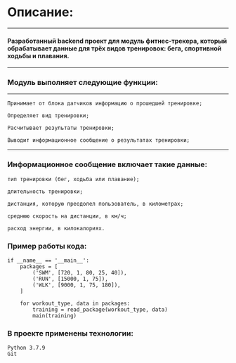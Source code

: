 # Описание:
***
#### Разработанный backend проект для модуль фитнес-трекера, который обрабатывает данные для трёх видов тренировок: бега, спортивной ходьбы и плавания.
***
### **Модуль выполняет следующие функции**:
***
```
Принимает от блока датчиков информацию о прошедшей тренировке;

Определяет вид тренировки;

Расчитывает результаты тренировки;

Выводит информационное сообщение о результатах тренировки;
```
***
### **Информационное сообщение включает такие данные**:

``
тип тренировки (бег, ходьба или плавание);
``

``
длительность тренировки;
``

``
дистанция, которую преодолел пользователь, в километрах;
``

``
среднюю скорость на дистанции, в км/ч;
``

``
расход энергии, в килокалориях.
``

### **Пример работы кода:**
```
if __name__ == '__main__':
    packages = [        
        ('SWM', [720, 1, 80, 25, 40]),
        ('RUN', [15000, 1, 75]),
        ('WLK', [9000, 1, 75, 180]),
    ]

    for workout_type, data in packages:
        training = read_package(workout_type, data)
        main(training) 
```
### **В проекте применены технологии:**
```
Python 3.7.9
Git
```
